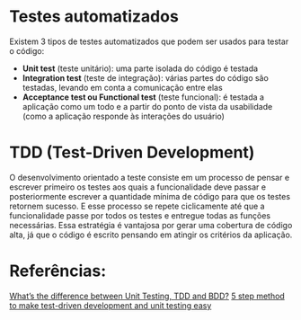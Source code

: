 # Testes automatizados
Existem 3 tipos de testes automatizados que podem ser usados para testar o código:
- **Unit test** (teste unitário): uma parte isolada do código é testada
- **Integration test** (teste de integração): várias partes do código são testadas, levando em conta a comunicação entre elas
- **Acceptance test ou Functional test** (teste funcional): é testada a aplicação como um todo e a partir do ponto de vista da usabilidade (como a aplicação responde às interações do usuário)

# TDD (Test-Driven Development)
O desenvolvimento orientado a teste consiste em um processo de pensar e escrever primeiro os testes aos quais a funcionalidade deve passar e posteriormente escrever a quantidade mínima de código para que os testes retornem sucesso. E esse processo se repete ciclicamente até que a funcionalidade passe por todos os testes e entregue todas as funções necessárias.
Essa estratégia é vantajosa por gerar uma cobertura de código alta, já que o código é escrito pensando em atingir os critérios da aplicação.

# Referências:
[What’s the difference between Unit Testing, TDD and BDD?](https://codeutopia.net/blog/2015/03/01/unit-testing-tdd-and-bdd/)
[5 step method to make test-driven development and unit testing easy](https://codeutopia.net/blog/2016/10/10/5-step-method-to-make-test-driven-development-and-unit-testing-easy/)